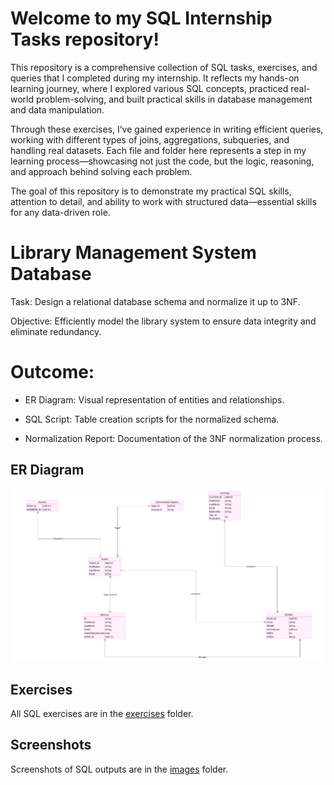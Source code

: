 # Welcome to my SQL Internship Tasks repository!
This repository is a comprehensive collection of SQL tasks, exercises, and queries that I completed during my internship. It reflects my hands-on learning journey, where I explored various SQL concepts, practiced real-world problem-solving, and built practical skills in database management and data manipulation.

Through these exercises, I’ve gained experience in writing efficient queries, working with different types of joins, aggregations, subqueries, and handling real datasets. Each file and folder here represents a step in my learning process—showcasing not just the code, but the logic, reasoning, and approach behind solving each problem.

The goal of this repository is to demonstrate my practical SQL skills, attention to detail, and ability to work with structured data—essential skills for any data-driven role.
# Library Management System Database

 Task: Design a relational database schema and normalize it up to 3NF.

 Objective: Efficiently model the library system to ensure data integrity and eliminate redundancy.

# Outcome:

* ER Diagram: Visual representation of entities and relationships.

* SQL Script: Table creation scripts for the normalized schema.

* Normalization Report: Documentation of the 3NF normalization process.
## ER Diagram
![Library System ER Diagram](images/er_diagram.png)
## Exercises
All SQL exercises are in the [exercises](exercises/) folder.
## Screenshots
Screenshots of SQL outputs are in the [images](images/) folder.
